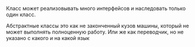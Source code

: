 
Класс может реализовывать много интерфейсов и наследовать только один класс.

Абстрактные классы это как не законченный кузов машины, который не может выполнять полноценную работу.
Или же как переводчик, но не указано с какого и на какой язык